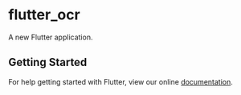 # flutter_ocr

A new Flutter application.

## Getting Started

For help getting started with Flutter, view our online
[documentation](https://flutter.io/).
